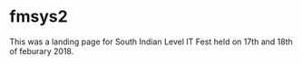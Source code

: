 # fmsys2
This was a landing page for South Indian Level IT Fest held on 17th and 18th of feburary 2018.
